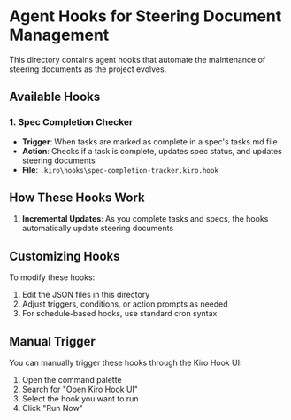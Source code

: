 # Agent Hooks for Steering Document Management

This directory contains agent hooks that automate the maintenance of steering documents as the project evolves.

## Available Hooks

### 1. Spec Completion Checker
- **Trigger**: When tasks are marked as complete in a spec's tasks.md file
- **Action**: Checks if a task is complete, updates spec status, and updates steering documents
- **File**: `.kiro\hooks\spec-completion-tracker.kiro.hook`

## How These Hooks Work

1. **Incremental Updates**: As you complete tasks and specs, the hooks automatically update steering documents

## Customizing Hooks

To modify these hooks:
1. Edit the JSON files in this directory
2. Adjust triggers, conditions, or action prompts as needed
3. For schedule-based hooks, use standard cron syntax

## Manual Trigger

You can manually trigger these hooks through the Kiro Hook UI:
1. Open the command palette
2. Search for "Open Kiro Hook UI"
3. Select the hook you want to run
4. Click "Run Now"